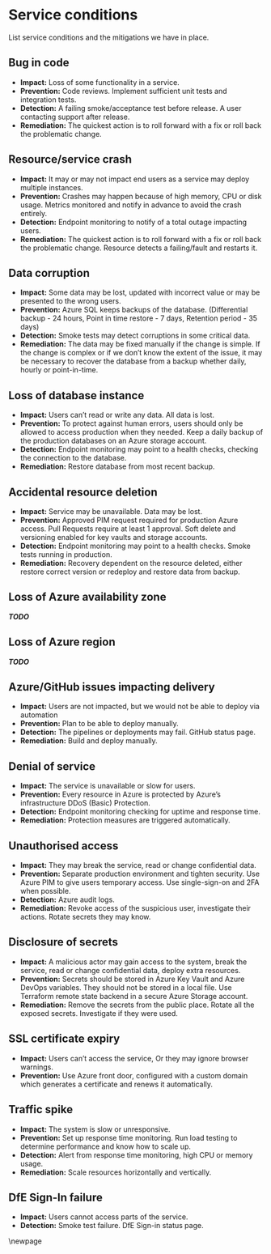 # Service conditions

List service conditions and the mitigations we have in place.

## Bug in code

- **Impact:** Loss of some functionality in a service.
- **Prevention:** Code reviews. Implement sufficient unit tests and integration tests.
- **Detection:** A failing smoke/acceptance test before release. A user contacting support after release.
- **Remediation:** The quickest action is to roll forward with a fix or roll back the problematic change.

## Resource/service crash

- **Impact:** It may or may not impact end users as a service may deploy multiple instances.
- **Prevention:** Crashes may happen because of high memory, CPU or disk usage. Metrics monitored and notify in advance to avoid the crash entirely.
- **Detection:** Endpoint monitoring to notify of a total outage impacting users. 
- **Remediation:** The quickest action is to roll forward with a fix or roll back the problematic change. Resource detects a failing/fault and restarts it.

## Data corruption

- **Impact:** Some data may be lost, updated with incorrect value or may be presented to the wrong users.
- **Prevention:** Azure SQL keeps backups of the database. (Differential backup - 24 hours,  Point in time restore - 7 days,  Retention period - 35 days)
- **Detection:** Smoke tests may detect corruptions in some critical data.
- **Remediation:** The data may be fixed manually if the change is simple. If the change is complex or if we don’t know the extent of the issue, it may be necessary to recover the database from a backup whether daily, hourly or point-in-time.

## Loss of database instance

- **Impact:** Users can’t read or write any data. All data is lost.
- **Prevention:** To protect against human errors, users should only be allowed to access production when they needed. Keep a daily backup of the production databases on an Azure storage account.
- **Detection:** Endpoint monitoring may point to a health checks, checking the connection to the database.
- **Remediation:** Restore database from most recent backup.

## Accidental resource deletion

- **Impact:** Service may be unavailable. Data may be lost.
- **Prevention:** Approved PIM request required for production Azure access. Pull Requests require at least 1 approval. Soft delete and versioning enabled for key vaults and storage accounts.
- **Detection:** Endpoint monitoring may point to a health checks. Smoke tests running in production.
- **Remediation:** Recovery dependent on the resource deleted, either restore correct version or redeploy and restore data from backup.

## Loss of Azure availability zone

_**TODO**_

## Loss of Azure region

_**TODO**_

## Azure/GitHub issues impacting delivery

- **Impact:** Users are not impacted, but we would not be able to deploy via automation
- **Prevention:**	Plan to be able to deploy manually.
- **Detection:** The pipelines or deployments may fail. GitHub status page.
- **Remediation:** Build and deploy manually.

## Denial of service

- **Impact:** The service is unavailable or slow for users.
- **Prevention:** Every resource in Azure is protected by Azure’s infrastructure DDoS (Basic) Protection.
- **Detection:** Endpoint monitoring checking for uptime and response time.
- **Remediation:** Protection measures are triggered automatically.

## Unauthorised access

- **Impact:** They may break the service, read or change confidential data.
- **Prevention:** Separate production environment and tighten security. Use Azure PIM to give users temporary access. Use single-sign-on and 2FA when possible.
- **Detection:** Azure audit logs.
- **Remediation:** Revoke access of the suspicious user, investigate their actions. Rotate secrets they may know.

## Disclosure of secrets

- **Impact:** A malicious actor may gain access to the system, break the service, read or change confidential data, deploy extra resources.
- **Prevention:**	Secrets should be stored in Azure Key Vault and Azure DevOps variables. They should not be stored in a local file. Use Terraform remote state backend in a secure Azure Storage account.
- **Remediation:**	Remove the secrets from the public place. Rotate all the exposed secrets. Investigate if they were used.

## SSL certificate expiry

- **Impact:**	Users can’t access the service, Or they may ignore browser warnings.
- **Prevention:**	 Use Azure front door, configured with a custom domain which generates a certificate and renews it automatically.

## Traffic spike

- **Impact:**	The system is slow or unresponsive.
- **Prevention:**	Set up response time monitoring. Run load testing to determine performance and know how to scale up.
- **Detection:** Alert from response time monitoring, high CPU or memory usage.
- **Remediation:** Scale resources horizontally and vertically.

## DfE Sign-In failure

- **Impact:** Users cannot access parts of the service.
- **Detection:** Smoke test failure. DfE Sign-in status page.

<!-- Leave the rest of this page blank -->
\newpage